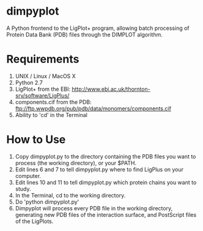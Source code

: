 # dimpyplot
A Python frontend to the LigPlot+ program, allowing batch processing of Protein Data Bank (PDB) files through the DIMPLOT algorithm.

# Requirements
1. UNIX / Linux / MacOS X
2. Python 2.7
3. LigPlot+ from the EBI: http://www.ebi.ac.uk/thornton-srv/software/LigPlus/
4. components.cif from the PDB: ftp://ftp.wwpdb.org/pub/pdb/data/monomers/components.cif
4. Ability to 'cd' in the Terminal

# How to Use
1. Copy dimpyplot.py to the directory containing the PDB files you want to process (the working directory), or your $PATH.
2. Edit lines 6 and 7 to tell dimpyplot.py where to find LigPlus on your computer.
3. Edit lines 10 and 11 to tell dimpyplot.py which protein chains you want to study.
4. In the Terminal, cd to the working directory.
5. Do 'python dimpyplot.py'
6. Dimpyplot will process every PDB file in the working directory, generating new PDB files of the interaction surface, and PostScript files of the LigPlots.
